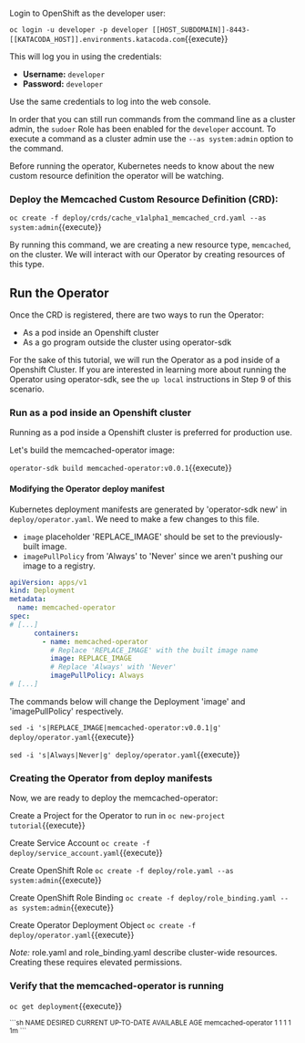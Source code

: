 Login to OpenShift as the developer user:

`oc login -u developer -p developer [[HOST_SUBDOMAIN]]-8443-[[KATACODA_HOST]].environments.katacoda.com`{{execute}}

This will log you in using the credentials:

* **Username:** ``developer``
* **Password:** ``developer``

Use the same credentials to log into the web console.

In order that you can still run commands from the command line as a cluster
admin, the ``sudoer`` Role has been enabled for the ``developer`` account.
To execute a command as a cluster admin use the ``--as system:admin`` option
to the command.

Before running the operator, Kubernetes needs to know about the new custom
resource definition the operator will be watching.

### Deploy the Memcached Custom Resource Definition (CRD):

`oc create -f deploy/crds/cache_v1alpha1_memcached_crd.yaml --as system:admin`{{execute}}

By running this command, we are creating a new resource type, `memcached`, on the cluster. We will interact with our Operator by creating resources of this type.

## Run the Operator

Once the CRD is registered, there are two ways to run the Operator:

* As a pod inside an Openshift cluster
* As a go program outside the cluster using operator-sdk

For the sake of this tutorial, we will run the Operator as a pod inside of a
Openshift Cluster. If you are interested in learning more about running the
Operator using operator-sdk, see the `up local` instructions in Step 9 of this scenario.

### Run as a pod inside an Openshift cluster

Running as a pod inside a Openshift cluster is preferred for production use.

Let's build the memcached-operator image:

`operator-sdk build memcached-operator:v0.0.1`{{execute}}

#### Modifying the Operator deploy manifest
Kubernetes deployment manifests are generated by 'operator-sdk new' in `deploy/operator.yaml`. We need to make a few changes to this file.

 - `image` placeholder 'REPLACE_IMAGE' should be set to the previously-built image.
 - `imagePullPolicy` from 'Always' to 'Never' since we aren't pushing our image to a registry.

```yaml
apiVersion: apps/v1
kind: Deployment
metadata:
  name: memcached-operator
spec:
# [...]
      containers:
        - name: memcached-operator
          # Replace 'REPLACE_IMAGE' with the built image name
          image: REPLACE_IMAGE
          # Replace 'Always' with 'Never'
          imagePullPolicy: Always
# [...]
```

The commands below will change the Deployment 'image' and 'imagePullPolicy' respectively.

`sed -i 's|REPLACE_IMAGE|memcached-operator:v0.0.1|g' deploy/operator.yaml`{{execute}}

`sed -i 's|Always|Never|g' deploy/operator.yaml`{{execute}}

### Creating the Operator from deploy manifests
Now, we are ready to deploy the memcached-operator:

Create a Project for the Operator to run in
`oc new-project tutorial`{{execute}}

Create Service Account
`oc create -f deploy/service_account.yaml`{{execute}}

Create OpenShift Role
`oc create -f deploy/role.yaml --as system:admin`{{execute}}

Create OpenShift Role Binding
`oc create -f deploy/role_binding.yaml --as system:admin`{{execute}}

Create Operator Deployment Object
`oc create -f deploy/operator.yaml`{{execute}}

*Note:* role.yaml and role_binding.yaml describe cluster-wide
resources. Creating these requires elevated permissions.



### Verify that the memcached-operator is running

`oc get deployment`{{execute}}

<small>
```sh
NAME                DESIRED CURRENT UP-TO-DATE AVAILABLE AGE
memcached-operator  1       1       1          1         1m
```
</small>
